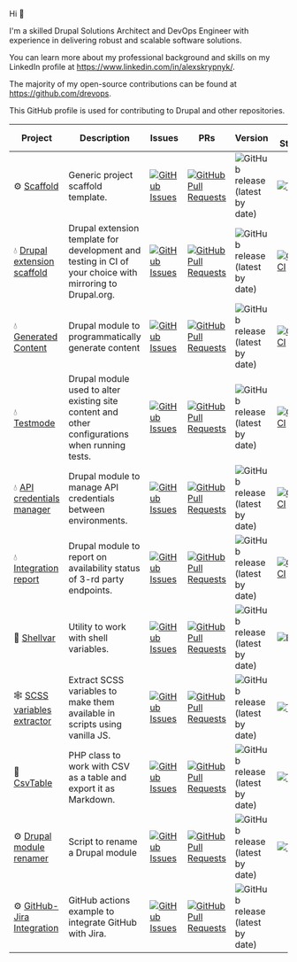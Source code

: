 Hi 👋

I'm a skilled Drupal Solutions Architect and DevOps Engineer with experience in
delivering robust and scalable software solutions.

You can learn more about my professional background and skills on my LinkedIn
profile at https://www.linkedin.com/in/alexskrypnyk/.

The majority of my open-source contributions can be found
at https://github.com/drevops.

This GitHub profile is used for contributing to Drupal and other repositories.

| Project                                                                                  | Description                                                                                    | Issues                                                                                                                                                                        | PRs                                                                                                                                                                                    | Version                                                                                                                     | CI Status                                                                                                                                                                                     |
|------------------------------------------------------------------------------------------|------------------------------------------------------------------------------------------------|-------------------------------------------------------------------------------------------------------------------------------------------------------------------------------|----------------------------------------------------------------------------------------------------------------------------------------------------------------------------------------|-----------------------------------------------------------------------------------------------------------------------------|-----------------------------------------------------------------------------------------------------------------------------------------------------------------------------------------------|
| ⚙️ [Scaffold](https://github.com/AlexSkrypnyk/scaffold)                                  | Generic project scaffold template.                                                             | [![GitHub Issues](https://img.shields.io/github/issues/AlexSkrypnyk/scaffold.svg?label=%20)](https://github.com/AlexSkrypnyk/scaffold/issues)                                 | [![GitHub Pull Requests](https://img.shields.io/github/issues-pr/AlexSkrypnyk/scaffold.svg?label=%20)](https://github.com/AlexSkrypnyk/scaffold/pulls)                                 | ![GitHub release (latest by date)](https://img.shields.io/github/v/release/AlexSkrypnyk/scaffold?label=%20)                 | [![Tests](https://github.com/AlexSkrypnyk/scaffold/actions/workflows/test-php.yml/badge.svg?label=%20)](https://github.com/AlexSkrypnyk/scaffold/actions/workflows/test-php.yml)              |
| 💧 [Drupal extension scaffold](https://github.com/AlexSkrypnyk/drupal_circleci)             | Drupal extension template for development and testing in CI of your choice with mirroring to Drupal.org. | [![GitHub Issues](https://img.shields.io/github/issues/AlexSkrypnyk/drupal_extension_scaffold.svg?label=%20)](https://github.com/AlexSkrypnyk/drupal_extension_scaffold/issues)     | [![GitHub Pull Requests](https://img.shields.io/github/issues-pr/AlexSkrypnyk/drupal_extension_scaffold.svg?label=%20)](https://github.com/AlexSkrypnyk/drupal_extension_scaffold/pulls)     | ![GitHub release (latest by date)](https://img.shields.io/github/v/release/AlexSkrypnyk/drupal_circleci?label=%20)          | [![CircleCI](https://circleci.com/gh/AlexSkrypnyk/drupal_extension_scaffold.svg?style=shield)](https://circleci.com/gh/AlexSkrypnyk/drupal_extension_scaffold)                                      |
| 💧 [Generated Content](https://github.com/AlexSkrypnyk/generated_content)                | Drupal module to programmatically generate content                                             | [![GitHub Issues](https://img.shields.io/github/issues/AlexSkrypnyk/generated_content.svg?label=%20)](https://github.com/AlexSkrypnyk/generated_content/issues)               | [![GitHub Pull Requests](https://img.shields.io/github/issues-pr/AlexSkrypnyk/generated_content.svg?label=%20)](https://github.com/AlexSkrypnyk/generated_content/pulls)               | ![GitHub release (latest by date)](https://img.shields.io/github/v/release/AlexSkrypnyk/generated_content?label=%20)        | [![CircleCI](https://circleci.com/gh/AlexSkrypnyk/generated_content.svg?style=shield)](https://circleci.com/gh/AlexSkrypnyk/generated_content)                                                |
| 💧 [Testmode](https://github.com/AlexSkrypnyk/testmode)                                  | Drupal module used to alter existing site content and other configurations when running tests. | [![GitHub Issues](https://img.shields.io/github/issues/AlexSkrypnyk/testmode.svg?label=%20)](https://github.com/AlexSkrypnyk/testmode/issues)                                 | [![GitHub Pull Requests](https://img.shields.io/github/issues-pr/AlexSkrypnyk/testmode.svg?label=%20)](https://github.com/AlexSkrypnyk/testmode/pulls)                                 | ![GitHub release (latest by date)](https://img.shields.io/github/v/release/AlexSkrypnyk/testmode?label=%20)                 | [![CircleCI](https://circleci.com/gh/AlexSkrypnyk/testmode.svg?style=shield)](https://circleci.com/gh/AlexSkrypnyk/testmode)                                                                  |
| 💧 [API credentials manager](https://github.com/AlexSkrypnyk/acm)                        | Drupal module to manage API credentials between environments.                                  | [![GitHub Issues](https://img.shields.io/github/issues/AlexSkrypnyk/acm.svg?label=%20)](https://github.com/AlexSkrypnyk/acm/issues)                                           | [![GitHub Pull Requests](https://img.shields.io/github/issues-pr/AlexSkrypnyk/acm.svg?label=%20)](https://github.com/AlexSkrypnyk/acm/pulls)                                           | ![GitHub release (latest by date)](https://img.shields.io/github/v/release/AlexSkrypnyk/acm?label=%20)                      | [![CircleCI](https://circleci.com/gh/AlexSkrypnyk/acm.svg?style=shield)](https://circleci.com/gh/AlexSkrypnyk/acm)                                                                            |
| 💧 [Integration report](https://github.com/AlexSkrypnyk/integration_report)              | Drupal module to report on availability status of 3-rd party endpoints.                        | [![GitHub Issues](https://img.shields.io/github/issues/AlexSkrypnyk/integration_report.svg?label=%20)](https://github.com/AlexSkrypnyk/integration_report/issues)             | [![GitHub Pull Requests](https://img.shields.io/github/issues-pr/AlexSkrypnyk/integration_report.svg?label=%20)](https://github.com/AlexSkrypnyk/integration_report/pulls)             | ![GitHub release (latest by date)](https://img.shields.io/github/v/release/AlexSkrypnyk/integration_report?label=%20)       | [![CircleCI](https://circleci.com/gh/AlexSkrypnyk/integration_report.svg?style=shield)](https://circleci.com/gh/AlexSkrypnyk/integration_report)                                              |
| 🐘 [Shellvar](https://github.com/AlexSkrypnyk/shellvar)                                  | Utility to work with shell variables.                                                          | [![GitHub Issues](https://img.shields.io/github/issues/AlexSkrypnyk/shellvar.svg?label=%20)](https://github.com/AlexSkrypnyk/shellvar/issues)                                 | [![GitHub Pull Requests](https://img.shields.io/github/issues-pr/AlexSkrypnyk/shellvar.svg?label=%20)](https://github.com/AlexSkrypnyk/shellvar/pulls)                                 | ![GitHub release (latest by date)](https://img.shields.io/github/v/release/AlexSkrypnyk/shellvar?label=%20)                 | ![Build](https://github.com/AlexSkrypnyk/shellvar/actions/workflows/test-php.yml/badge.svg)                                                                                                   |                        |
| 🕸️ [SCSS variables extractor](https://github.com/AlexSkrypnyk/scss-variables-extractor) | Extract SCSS variables to make them available in scripts using vanilla JS.                     | [![GitHub Issues](https://img.shields.io/github/issues/AlexSkrypnyk/scss-variables-extractor.svg?label=%20)](https://github.com/AlexSkrypnyk/scss-variables-extractor/issues) | [![GitHub Pull Requests](https://img.shields.io/github/issues-pr/AlexSkrypnyk/scss-variables-extractor.svg?label=%20)](https://github.com/AlexSkrypnyk/scss-variables-extractor/pulls) | ![GitHub release (latest by date)](https://img.shields.io/github/v/release/AlexSkrypnyk/scss-variables-extractor?label=%20) | [![Test](https://github.com/AlexSkrypnyk/scss-variables-extractor/actions/workflows/test.yml/badge.svg)](https://github.com/AlexSkrypnyk/scss-variables-extractor/actions/workflows/test.yml) |
| 🐘 [CsvTable](https://github.com/AlexSkrypnyk/CsvTable)                                  | PHP class to work with CSV as a table and export it as Markdown.                               | [![GitHub Issues](https://img.shields.io/github/issues/AlexSkrypnyk/CsvTable.svg?label=%20)](https://github.com/AlexSkrypnyk/CsvTable/issues)                                 | [![GitHub Pull Requests](https://img.shields.io/github/issues-pr/AlexSkrypnyk/CsvTable.svg?label=%20)](https://github.com/AlexSkrypnyk/CsvTable/pulls)                                 | ![GitHub release (latest by date)](https://img.shields.io/github/v/release/AlexSkrypnyk/CsvTable?label=%20)                 | [![Tests](https://github.com/AlexSkrypnyk/CsvTable/actions/workflows/test-php.yml/badge.svg?label=%20)](https://github.com/AlexSkrypnyk/CsvTable/actions/workflows/test-php.yml)              |
| ⚙️ [Drupal module renamer](https://github.com/AlexSkrypnyk/drupal-module-renamer)        | Script to rename a Drupal module                                                               | [![GitHub Issues](https://img.shields.io/github/issues/AlexSkrypnyk/drupal-module-renamer.svg?label=%20)](https://github.com/AlexSkrypnyk/drupal-module-renamer/issues)       | [![GitHub Pull Requests](https://img.shields.io/github/issues-pr/AlexSkrypnyk/drupal-module-renamer.svg?label=%20)](https://github.com/AlexSkrypnyk/drupal-module-renamer/pulls)       | ![GitHub release (latest by date)](https://img.shields.io/github/v/release/AlexSkrypnyk/drupal-module-renamer?label=%20)    | [![Test](https://github.com/drevops/drupal-module-renamer/actions/workflows/test.yml/badge.svg)](https://github.com/drevops/drupal-module-renamer/actions/workflows/test.yml)                 |
| ⚙️ [GitHub-Jira Integration](https://github.com/AlexSkrypnyk/github-jira-integration)    | GitHub actions example to integrate GitHub with Jira.                                          | [![GitHub Issues](https://img.shields.io/github/issues/AlexSkrypnyk/github-jira-integration.svg?label=%20)](https://github.com/AlexSkrypnyk/github-jira-integration/issues)   | [![GitHub Pull Requests](https://img.shields.io/github/issues-pr/AlexSkrypnyk/github-jira-integration.svg?label=%20)](https://github.com/AlexSkrypnyk/github-jira-integration/pulls)   | ![GitHub release (latest by date)](https://img.shields.io/github/v/release/AlexSkrypnyk/github-jira-integration?label=%20)  |                                                                                                                                                                                               |
